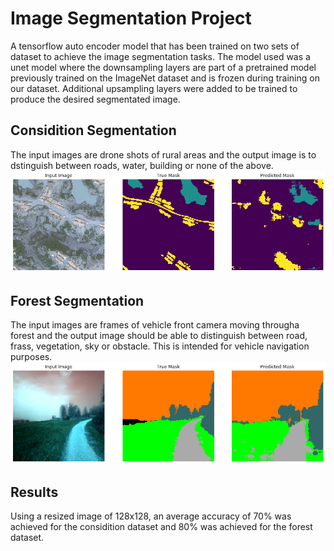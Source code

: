 # Image Segmentation Project
A tensorflow auto encoder model that has been trained on two sets of dataset to achieve the image segmentation tasks. The model used was a unet model where the downsampling layers are part of a pretrained model previously trained on the ImageNet dataset and is frozen during training on our dataset. Additional upsampling layers were added to be trained to produce the desired segmentated image. 

## Considition Segmentation
The input images are drone shots of rural areas and the output image is to dstinguish between roads, water, building or none of the above. ![Considition](./img/Predictions3.png)

## Forest Segmentation 
The input images are frames of vehicle front camera moving througha forest and the output image should be able to distinguish between road, frass, vegetation, sky or obstacle. This is intended for vehicle navigation purposes. ![forest](./img/download.png)

## Results
Using a resized image of 128x128, an average accuracy of 70% was achieved for the considition dataset and 80% was achieved for the forest dataset. 
